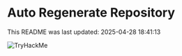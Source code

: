 # Auto Regenerate Repository

This README was last updated: 2025-04-28 18:41:13

 ![TryHackMe](https://tryhackme.com/badge/533634)